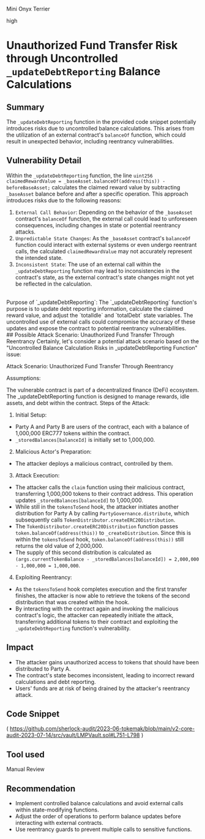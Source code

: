 Mini Onyx Terrier

high

# Unauthorized Fund Transfer Risk through Uncontrolled `_updateDebtReporting` Balance Calculations
## Summary
The `_updateDebtReporting` function in the provided code snippet potentially introduces risks due to uncontrolled balance calculations. This arises from the utilization of an external contract's `balanceOf` function, which could result in unexpected behavior, including reentrancy vulnerabilities.
## Vulnerability Detail
Within the `_updateDebtReporting` function, the line `uint256 claimedRewardValue = _baseAsset.balanceOf(address(this)) - beforeBaseAsset;` calculates the claimed reward value by subtracting `_baseAsset` balance before and after a specific operation. This approach introduces risks due to the following reasons:
1. `External Call Behavior`: Depending on the behavior of the `_baseAsset` contract's `balanceOf` function, the external call could lead to unforeseen consequences, including changes in state or potential reentrancy attacks.
2. `Unpredictable State Changes`: As the `_baseAsset` contract's `balanceOf` function could interact with external systems or even undergo reentrant calls, the calculated `claimedRewardValue` may not accurately represent the intended state.
3. `Inconsistent State`: The use of an external call within the `_updateDebtReporting` function may lead to inconsistencies in the contract's state, as the external contract's state changes might not yet be reflected in the calculation.
<br/>
Purpose of `_updateDebtReporting`:
The `_updateDebtReporting` function's purpose is to update debt reporting information, calculate the claimed reward value, and adjust the `totalIdle` and `totalDebt` state variables. The uncontrolled use of external calls could compromise the accuracy of these updates and expose the contract to potential reentrancy vulnerabilities.
<br/>
## Possible Attack Scenario: Unauthorized Fund Transfer Through Reentrancy 
Certainly, let's consider a potential attack scenario based on the "Uncontrolled Balance Calculation Risks in _updateDebtReporting Function" issue:

Attack Scenario: Unauthorized Fund Transfer Through Reentrancy

Assumptions:

The vulnerable contract is part of a decentralized finance (DeFi) ecosystem.
The _updateDebtReporting function is designed to manage rewards, idle assets, and debt within the contract.
Steps of the Attack:

1. Initial Setup:

- Party A and Party B are users of the contract, each with a balance of 1,000,000 ERC777 tokens within the contract.
- `_storedBalances[balanceId]` is initially set to 1,000,000.
2. Malicious Actor's Preparation:
- The attacker deploys a malicious contract, controlled by them.
3. Attack Execution:
- The attacker calls the `claim` function using their malicious contract, transferring 1,000,000 tokens to their contract address. This operation updates `_storedBalances[balanceId]` to 1,000,000.
- While still in the `tokensToSend` hook, the attacker initiates another distribution for Party A by calling `PartyGovernance.distribute`, which subsequently calls `TokenDistributor.createERC20Distribution`.
- The `TokenDistributor.createERC20Distribution` function passes `token.balanceOf(address(this))` to `_createDistribution`. Since this is within the `tokensToSend` hook, `token.balanceOf(address(this))` still returns the old value of 2,000,000.
- The supply of this second distribution is calculated as `(args.currentTokenBalance - _storedBalances[balanceId]) = 2,000,000 - 1,000,000 = 1,000,000`.
4. Exploiting Reentrancy:
- As the `tokensToSend` hook completes execution and the first transfer finishes, the attacker is now able to retrieve the tokens of the second distribution that was created within the hook.
- By interacting with the contract again and invoking the malicious contract's logic, the attacker can repeatedly initiate the attack, transferring additional tokens to their contract and exploiting the `_updateDebtReporting` function's vulnerability.
## Impact
- The attacker gains unauthorized access to tokens that should have been distributed to Party A.
- The contract's state becomes inconsistent, leading to incorrect reward calculations and debt reporting.
- Users' funds are at risk of being drained by the attacker's reentrancy attack.
## Code Snippet
(
https://github.com/sherlock-audit/2023-06-tokemak/blob/main/v2-core-audit-2023-07-14/src/vault/LMPVault.sol#L751-L798
)
## Tool used

Manual Review

## Recommendation
- Implement controlled balance calculations and avoid external calls within state-modifying functions.
- Adjust the order of operations to perform balance updates before interacting with external contracts.
- Use reentrancy guards to prevent multiple calls to sensitive functions.